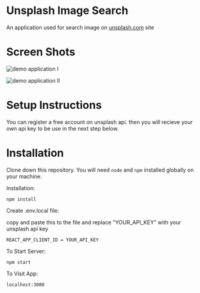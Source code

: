 # Unsplash Image Search

An application used for search image on [unsplash.com](https://unsplash.com/) site

# Screen Shots

![demo application I](https://user-images.githubusercontent.com/88815278/145420479-9a7c810a-5654-42fc-81f7-85130c8fc196.png)

![demo application II](https://user-images.githubusercontent.com/88815278/145420622-8a5710ea-87cb-4432-8734-bc91d331bbdd.png)

# Setup Instructions

You can register a free account on unsplash api. then you will recieve your own api key
to be use in the next step below.

# Installation

Clone down this repository. You will need <code>node</code> and <code>npm</code> installed globally on your machine.

Installation:

<code>npm install</code>

Create .env.local file:

copy and paste this to the file and replace "YOUR_API_KEY" with your unsplash api key

<code>REACT_APP_CLIENT_ID = YOUR_API_KEY</code>

To Start Server:

<code>npm start</code>

To Visit App:

<code>localhost:3000</code>
